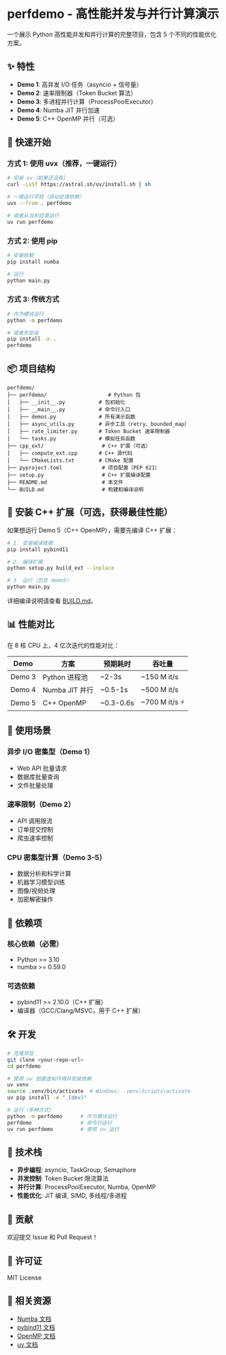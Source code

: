 # perfdemo - 高性能并发与并行计算演示

一个展示 Python 高性能并发和并行计算的完整项目，包含 5 个不同的性能优化方案。

## ✨ 特性

- **Demo 1**: 高并发 I/O 任务（asyncio + 信号量）
- **Demo 2**: 速率限制器（Token Bucket 算法）
- **Demo 3**: 多进程并行计算（ProcessPoolExecutor）
- **Demo 4**: Numba JIT 并行加速
- **Demo 5**: C++ OpenMP 并行（可选）

## 🚀 快速开始

### 方式 1: 使用 uvx（推荐，一键运行）

```bash
# 安装 uv（如果还没有）
curl -LsSf https://astral.sh/uv/install.sh | sh

# 一键运行项目（自动处理依赖）
uvx --from . perfdemo

# 或者从当前目录运行
uv run perfdemo
```

### 方式 2: 使用 pip

```bash
# 安装依赖
pip install numba

# 运行
python main.py
```

### 方式 3: 传统方式

```bash
# 作为模块运行
python -m perfdemo

# 或者先安装
pip install -e .
perfdemo
```

## 📦 项目结构

```
perfdemo/
├── perfdemo/                    # Python 包
│   ├── __init__.py           # 包初始化
│   ├── __main__.py           # 命令行入口
│   ├── demos.py              # 所有演示函数
│   ├── async_utils.py        # 异步工具（retry、bounded_map）
│   ├── rate_limiter.py       # Token Bucket 速率限制器
│   └── tasks.py              # 模拟任务函数
├── cpp_ext/                   # C++ 扩展（可选）
│   ├── compute_ext.cpp       # C++ 源代码
│   └── CMakeLists.txt        # CMake 配置
├── pyproject.toml             # 项目配置（PEP 621）
├── setup.py                   # C++ 扩展编译配置
├── README.md                  # 本文件
└── BUILD.md                   # 构建和编译说明
```

## 🔧 安装 C++ 扩展（可选，获得最佳性能）

如果想运行 Demo 5（C++ OpenMP），需要先编译 C++ 扩展：

```bash
# 1. 安装编译依赖
pip install pybind11

# 2. 编译扩展
python setup.py build_ext --inplace

# 3. 运行（包含 demo5）
python main.py
```

详细编译说明请查看 [BUILD.md](BUILD.md)。

## 📊 性能对比

在 8 核 CPU 上，4 亿次迭代的性能对比：

| Demo | 方案 | 预期耗时 | 吞吐量 |
|------|------|---------|--------|
| Demo 3 | Python 进程池 | ~2-3s | ~150 M it/s |
| Demo 4 | Numba JIT 并行 | ~0.5-1s | ~500 M it/s |
| Demo 5 | C++ OpenMP | ~0.3-0.6s | ~700 M it/s ⚡ |

## 🎯 使用场景

### 异步 I/O 密集型（Demo 1）
- Web API 批量请求
- 数据库批量查询
- 文件批量处理

### 速率限制（Demo 2）
- API 调用限流
- 订单提交控制
- 爬虫速率控制

### CPU 密集型计算（Demo 3-5）
- 数据分析和科学计算
- 机器学习模型训练
- 图像/视频处理
- 加密解密操作

## 📝 依赖项

### 核心依赖（必需）
- Python >= 3.10
- numba >= 0.59.0

### 可选依赖
- pybind11 >= 2.10.0（C++ 扩展）
- 编译器（GCC/Clang/MSVC，用于 C++ 扩展）

## 🛠️ 开发

```bash
# 克隆项目
git clone <your-repo-url>
cd perfdemo

# 使用 uv 创建虚拟环境并安装依赖
uv venv
source .venv/bin/activate  # Windows: .venv\Scripts\activate
uv pip install -e ".[dev]"

# 运行（多种方式）
python -m perfdemo      # 作为模块运行
perfdemo                # 命令行运行
uv run perfdemo         # 使用 uv 运行
```

## 📖 技术栈

- **异步编程**: asyncio, TaskGroup, Semaphore
- **并发控制**: Token Bucket 限流算法
- **并行计算**: ProcessPoolExecutor, Numba, OpenMP
- **性能优化**: JIT 编译, SIMD, 多线程/多进程

## 🤝 贡献

欢迎提交 Issue 和 Pull Request！

## 📄 许可证

MIT License

## 🔗 相关资源

- [Numba 文档](https://numba.pydata.org/)
- [pybind11 文档](https://pybind11.readthedocs.io/)
- [OpenMP 文档](https://www.openmp.org/)
- [uv 文档](https://docs.astral.sh/uv/)
